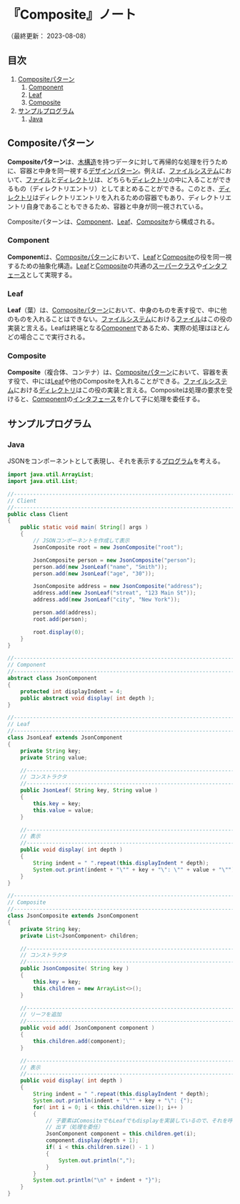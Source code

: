 # 『Composite』ノート

（最終更新： 2023-08-08）


## 目次

1. [Compositeパターン](#compositeパターン)
	1. [Component](#component)
	1. [Leaf](#leaf)
	1. [Composite](#composite)
1. [サンプルプログラム](#サンプルプログラム)
	1. [Java](#java)


## Compositeパターン

**Compositeパターン**は、[木構造](../../../../basics/applied_mathematics/_/chapters/graph_theory.md#木)を持つデータに対して再帰的な処理を行うために、容器と中身を同一視する[デザインパターン](./design_pattern.md#デザインパターン)。例えば、[ファイルシステム](../../../../computer/software/_/chapters/file_system.md#ファイルシステム)において、[ファイル](../../../../computer/software/_/chapters/file_system.md#ファイル)と[ディレクトリ](../../../../computer/software/_/chapters/file_system.md#ディレクトリ)は、どちらも[ディレクトリ](../../../../computer/software/_/chapters/file_system.md#ディレクトリ)の中に入ることができるもの（ディレクトリエントリ）としてまとめることができる。このとき、[ディレクトリ](../../../../computer/software/_/chapters/file_system.md#ディレクトリ)はディレクトリエントリを入れるための容器でもあり、ディレクトリエントリ自身であることもできるため、容器と中身が同一視されている。

Compositeパターンは、[Component](#component)、[Leaf](#leaf)、[Composite](#composite)から構成される。

### Component

**Component**は、[Compositeパターン](#compositeパターン)において、[Leaf](#leaf)と[Composite](#composite)の役を同一視するための抽象化構造。[Leaf](#leaf)と[Composite](#composite)の共通の[スーパークラス](../../../../programming/_/chapters/object_oriented.md#親クラス)や[インタフェース](../../../../programming/_/chapters/object_oriented.md#インタフェース)として実現する。

### Leaf

**Leaf**（葉）は、[Compositeパターン](#compositeパターン)において、中身のものを表す役で、中に他のものを入れることはできない。[ファイルシステム](../../../../computer/software/_/chapters/file_system.md#ファイルシステム)における[ファイル](../../../../computer/software/_/chapters/file_system.md#ファイル)はこの役の実装と言える。Leafは終端となる[Component](#component)であるため、実際の処理はほとんどの場合ここで実行される。

### Composite

**Composite**（複合体、コンテナ）は、[Compositeパターン](#compositeパターン)において、容器を表す役で、中には[Leaf](#leaf)や他のCompositeを入れることができる。[ファイルシステム](../../../../computer/software/_/chapters/file_system.md#ファイルシステム)における[ディレクトリ](../../../../computer/software/_/chapters/file_system.md#ディレクトリ)はこの役の実装と言える。Compositeは処理の要求を受けると、[Component](#component)の[インタフェース](../../../../programming/_/chapters/object_oriented.md#インタフェース)を介して子に処理を委任する。


## サンプルプログラム

### Java

JSONをコンポーネントとして表現し、それを表示する[プログラム](../../../../programming/_/chapters/programming.md#プログラム)を考える。

```java
import java.util.ArrayList;
import java.util.List;

//------------------------------------------------------------------------------
// Client
//------------------------------------------------------------------------------
public class Client
{
    public static void main( String[] args )
    { 
        // JSONコンポーネントを作成して表示
        JsonComposite root = new JsonComposite("root");

        JsonComposite person = new JsonComposite("person");
        person.add(new JsonLeaf("name", "Smith"));
        person.add(new JsonLeaf("age", "30"));

        JsonComposite address = new JsonComposite("address");
        address.add(new JsonLeaf("streat", "123 Main St"));
        address.add(new JsonLeaf("city", "New York"));

        person.add(address);
        root.add(person);

        root.display(0);
    }
}

//------------------------------------------------------------------------------
// Component
//------------------------------------------------------------------------------
abstract class JsonComponent
{
    protected int displayIndent = 4;
    public abstract void display( int depth );
}

//------------------------------------------------------------------------------
// Leaf
//------------------------------------------------------------------------------
class JsonLeaf extends JsonComponent
{
    private String key;
    private String value;

    //--------------------------------------------------------------------------
    // コンストラクタ
    //--------------------------------------------------------------------------
    public JsonLeaf( String key, String value )
    {
        this.key = key;
        this.value = value;
    }

    //--------------------------------------------------------------------------
    // 表示
    //--------------------------------------------------------------------------
    public void display( int depth )
    {
        String indent = " ".repeat(this.displayIndent * depth);
        System.out.print(indent + "\"" + key + "\": \"" + value + "\"");
    }
}

//------------------------------------------------------------------------------
// Composite
//------------------------------------------------------------------------------
class JsonComposite extends JsonComponent
{
    private String key;
    private List<JsonComponent> children;

    //--------------------------------------------------------------------------
    // コンストラクタ
    //--------------------------------------------------------------------------
    public JsonComposite( String key )
    {
        this.key = key;
        this.children = new ArrayList<>();
    }

    //--------------------------------------------------------------------------
    // リーフを追加
    //--------------------------------------------------------------------------
    public void add( JsonComponent component )
    {
        this.children.add(component);
    }

    //--------------------------------------------------------------------------
    // 表示
    //--------------------------------------------------------------------------
    public void display( int depth )
    {
        String indent = " ".repeat(this.displayIndent * depth);
        System.out.println(indent + "\"" + key + "\": {");
        for( int i = 0; i < this.children.size(); i++ )
        {
            // 子要素はComositeでもLeafでもdisplayを実装しているので、それを呼び
            // 出す（処理を委任）
            JsonComponent component = this.children.get(i);
            component.display(depth + 1);
            if( i < this.children.size() - 1 )
            {
                System.out.println(",");
            }
        }
        System.out.println("\n" + indent + "}");
    }
}
```
